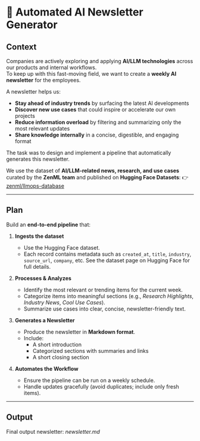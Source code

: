 # 📩 Automated AI Newsletter Generator

## Context
Companies are actively exploring and applying **AI/LLM technologies** across our products and internal workflows.  
To keep up with this fast-moving field, we want to create a **weekly AI newsletter** for the employees.  

A newsletter helps us:  
- **Stay ahead of industry trends** by surfacing the latest AI developments  
- **Discover new use cases** that could inspire or accelerate our own projects  
- **Reduce information overload** by filtering and summarizing only the most relevant updates  
- **Share knowledge internally** in a concise, digestible, and engaging format  

The task was to design and implement a pipeline that automatically generates this newsletter.

We use the dataset of **AI/LLM-related news, research, and use cases** curated by the **ZenML team** and published on **Hugging Face Datasets**: 👉 [zenml/llmops-database](https://huggingface.co/datasets/zenml/llmops-database)

---

## Plan
Build an **end-to-end pipeline** that:

1. **Ingests the dataset**  
   - Use the Hugging Face dataset.  
   - Each record contains metadata such as `created_at`, `title`, `industry`, `source_url`, `company`, etc. See the dataset page on Hugging Face for full details.

2. **Processes & Analyzes**  
   - Identify the most relevant or trending items for the current week.  
   - Categorize items into meaningful sections (e.g., *Research Highlights*, *Industry News*, *Cool Use Cases*).  
   - Summarize use cases into clear, concise, newsletter-friendly text.  

3. **Generates a Newsletter**  
   - Produce the newsletter in **Markdown format**.  
   - Include:  
     - A short introduction  
     - Categorized sections with summaries and links  
     - A short closing section  

4. **Automates the Workflow**  
   - Ensure the pipeline can be run on a weekly schedule.  
   - Handle updates gracefully (avoid duplicates; include only fresh items).  

---

## Output
Final output newsletter: *newsletter.md*

